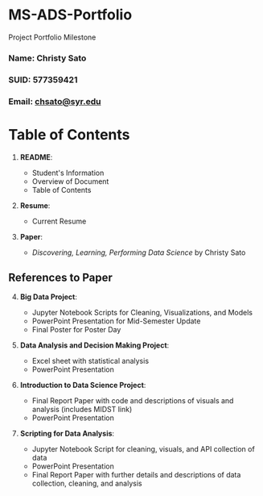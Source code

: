 # MS-ADS-Portfolio
Project Portfolio Milestone 

### **Name:** Christy Sato 
### **SUID:** 577359421
### **Email:** chsato@syr.edu

# Table of Contents
  1. **README**: 
     - Student's Information
     - Overview of Document
     - Table of Contents
 
  2. **Resume**: 
     - Current Resume
 
  3. **Paper**: 
     - *Discovering, Learning, Performing Data Science* by Christy Sato
 
  ## References to Paper
  4. **Big Data Project**:
     - Jupyter Notebook Scripts for Cleaning, Visualizations, and Models
     - PowerPoint Presentation for Mid-Semester Update
     - Final Poster for Poster Day
  
  5. **Data Analysis and Decision Making Project**: 
     - Excel sheet with statistical analysis
     - PowerPoint Presentation
  
  6. **Introduction to Data Science Project**: 
     - Final Report Paper with code and descriptions of visuals and analysis (includes MIDST link)
     - PowerPoint Presentation
  
  7. **Scripting for Data Analysis**: 
     - Jupyter Notebook Script for cleaning, visuals, and API collection of data
     - PowerPoint Presentation
     - Final Report Paper with further details and descriptions of data collection, cleaning, and analysis
